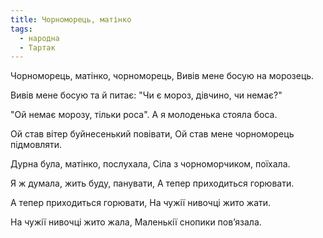 ```yaml
---
title: Чорноморець, матінко
tags:
  - народна
  - Тартак
---
```

Чорноморець, матінко, чорноморець,
Вивів мене босую на морозець.

Вивів мене босую та й питає:
"Чи є мороз, дівчино, чи немає?"

"Ой немає морозу, тільки роса".
А я молоденька стояла боса.

Ой став вітер буйнесенький повівати,
Ой став мене чорноморець підмовляти.

Дурна була, матінко, послухала,
Сіла з чорноморчиком, поїхала.

Я ж думала, жить буду, панувати,
А тепер приходиться горювати.

А тепер приходиться горювати,
На чужії нивочці жито жати.

На чужії нивочці жито жала,
Маленькії снопики пов’язала.
